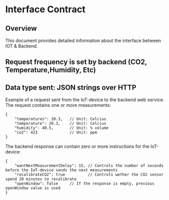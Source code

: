 # Interface Contract

## Overview

This document provides detailed information about the interface between IOT &
Backend.

## Request frequency is set by backend (CO2, Temperature,Humidity, Etc)

## Data type sent: JSON strings over HTTP

Example of a request sent from the IoT-device to the backend web service. The
request contains one or more measurements:

```json5
{
    "temperatures": 20.3,   // Unit: Celcius
    "temperature": 20.3,    // Unit: Celcius
    "humidity": 40.5,       // Unit: % volume
    "co2": 423              // Unit: ppm
}
```

The backend response can contain zero or more instructions for the IoT-device:

```json5
{
    "wantNextMeasurementDelay": 15, // Controls the number of seconds before the IoT-device sends the next measurements
    "recalibrateCO2": true          // Controls wether the CO2 sensor spend 20 minutes to recalibrate
    "openWindow": false     // If the response is empty, previous openWindow value is used
}
```
